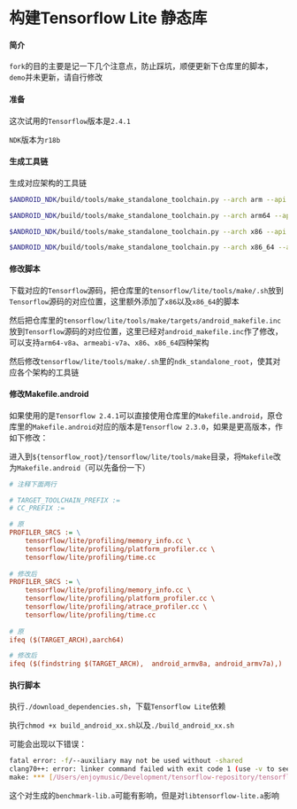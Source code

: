# 构建Tensorflow Lite 静态库

#### 简介

`fork`的目的主要是记一下几个注意点，防止踩坑，顺便更新下仓库里的脚本，`demo`并未更新，请自行修改



#### 准备

这次试用的`Tensorflow`版本是`2.4.1`

`NDK`版本为`r18b`



#### 生成工具链

生成对应架构的工具链

```bash
$ANDROID_NDK/build/tools/make_standalone_toolchain.py --arch arm --api 19 --install-dir arm-android-toolchain

$ANDROID_NDK/build/tools/make_standalone_toolchain.py --arch arm64 --api 21 --install-dir arm64-android-toolchain

$ANDROID_NDK/build/tools/make_standalone_toolchain.py --arch x86 --api 19 --install-dir x86-android-toolchain

$ANDROID_NDK/build/tools/make_standalone_toolchain.py --arch x86_64 --api 21 --install-dir x86_64-android-toolchain
```



#### 修改脚本

下载对应的`Tensorflow`源码，把仓库里的`tensorflow/lite/tools/make/.sh`放到`Tensorflow`源码的对应位置，这里额外添加了`x86`以及`x86_64`的脚本

然后把仓库里的`tensorflow/lite/tools/make/targets/android_makefile.inc`放到`Tensorflow`源码的对应位置，这里已经对`android_makefile.inc`作了修改，可以支持`arm64-v8a`、`armeabi-v7a`、`x86`、`x86_64`四种架构

然后修改`tensorflow/lite/tools/make/.sh`里的`ndk_standalone_root`，使其对应各个架构的工具链



#### 修改Makefile.android

如果使用的是`Tensorflow 2.4.1`可以直接使用仓库里的`Makefile.android`，原仓库里的`Makefile.android`对应的版本是`Tensorflow 2.3.0`，如果是更高版本，作如下修改：

进入到`${tensorflow_root}/tensorflow/lite/tools/make`目录，将`Makefile`改为`Makefile.android`（可以先备份一下）

```ini
# 注释下面两行

# TARGET_TOOLCHAIN_PREFIX :=
# CC_PREFIX :=

# 原
PROFILER_SRCS := \
	tensorflow/lite/profiling/memory_info.cc \
	tensorflow/lite/profiling/platform_profiler.cc \
	tensorflow/lite/profiling/time.cc
	
# 修改后
PROFILER_SRCS := \
	tensorflow/lite/profiling/memory_info.cc \
	tensorflow/lite/profiling/platform_profiler.cc \
	tensorflow/lite/profiling/atrace_profiler.cc \
	tensorflow/lite/profiling/time.cc
	
# 原
ifeq ($(TARGET_ARCH),aarch64)

# 修改后
ifeq ($(findstring $(TARGET_ARCH),  android_armv8a, android_armv7a),)
```



#### 执行脚本

执行`./download_dependencies.sh`，下载`Tensorflow Lite`依赖

执行`chmod +x build_android_xx.sh`以及`./build_android_xx.sh`

可能会出现以下错误：

```bash
fatal error: -f/--auxiliary may not be used without -shared
clang70++: error: linker command failed with exit code 1 (use -v to see invocation)
make: *** [/Users/enjoymusic/Development/tensorflow-repository/tensorflow-2.4.1/tensorflow/lite/tools/make/gen/android_armv7a/bin/benchmark_model] Error 1
```

这个对生成的`benchmark-lib.a`可能有影响，但是对`libtensorflow-lite.a`影响


